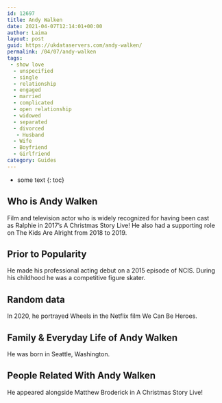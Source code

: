```yaml
---
id: 12697
title: Andy Walken
date: 2021-04-07T12:14:01+00:00
author: Laima
layout: post
guid: https://ukdataservers.com/andy-walken/
permalink: /04/07/andy-walken
tags:
 - show love
  - unspecified
  - single
  - relationship
  - engaged
  - married
  - complicated
  - open relationship
  - widowed
  - separated
  - divorced
   - Husband
  - Wife
  - Boyfriend
  - Girlfriend
category: Guides
---
```


* some text
{: toc}


## Who is Andy Walken
                  
                  
                  
Film and television actor who is widely recognized for having been cast as Ralphie in 2017&#8217;s A Christmas Story Live! He also had a supporting role on The Kids Are Alright from 2018 to 2019.
                  
              
            
              
            
                
                
                
## Prior to Popularity
                  
                  
                  
He made his professional acting debut on a 2015 episode of NCIS. During his childhood he was a competitive figure skater. 
                  
              
            
              
            
                
                
                
## Random data
                  
                  
                  
In 2020, he portrayed Wheels in the Netflix film We Can Be Heroes. 
                  
              
            
              
            
                
                
                
## Family & Everyday Life of Andy Walken
                  
                  
                  
He was born in Seattle, Washington. 
                  
              
            
              
            
                
                
                
## People Related With Andy Walken
                  
                  
                  
He appeared alongside Matthew Broderick in A Christmas Story Live!
                  
              
            
              
            
                
              
            
              
              
            
            
              
            
          
          
          